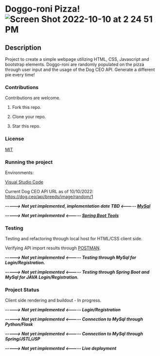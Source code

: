 # Doggo-roni Pizza!![Screen Shot 2022-10-10 at 2 24 51 PM](https://user-images.githubusercontent.com/96786151/194939391-02d93dd5-54b2-4878-8f40-e77f662bebb1.png)


## Description

Project to create a simple webpage utilizing HTML, CSS, Javascript and bootstrap elements. Doggo-roni are randomly populated on the pizza through user input and the usage of the Dog CEO API. Generate a different pie every time!

### Contributions

Contributions are welcome. 

1. Fork this repo.

2. Clone your repo.

3. Star this repo.

### License

[MIT](https://choosealicense.com/licenses/mit/)

### Running the project

Environments: 

[Visual Studio Code](https://code.visualstudio.com/download)

Current Dog CEO API URL as of 10/10/2022: https://dog.ceo/api/breeds/image/random/1

***-----> Not yet implemented, implementation date TBD <----- [MySql](https://www.mysql.com/downloads/)***

***-----> Not yet implemented <----- [Spring Boot Tools](https://spring.io/tools)***

### Testing

Testing and refactoring through local host for HTML/CSS client side.

Verifying API import results through [POSTMAN](https://www.postman.com/downloads/).

***-----> Not yet implemented <----- Testing through MySql for Login/Registration.***

***-----> Not yet implemented <----- Testing through Spring Boot and MySql for JAVA Login/Registration.***

### Project Status

Client side rendering and buildout - In progress.

***-----> Not yet implemented <----- Login/Registration***

***-----> Not yet implemented <----- Connection to MySql through Python/Flask***

***-----> Not yet implemented <----- Connection to MySql through Spring/JSTL/JSP***

***-----> Not yet implemented <----- Live deployment***
